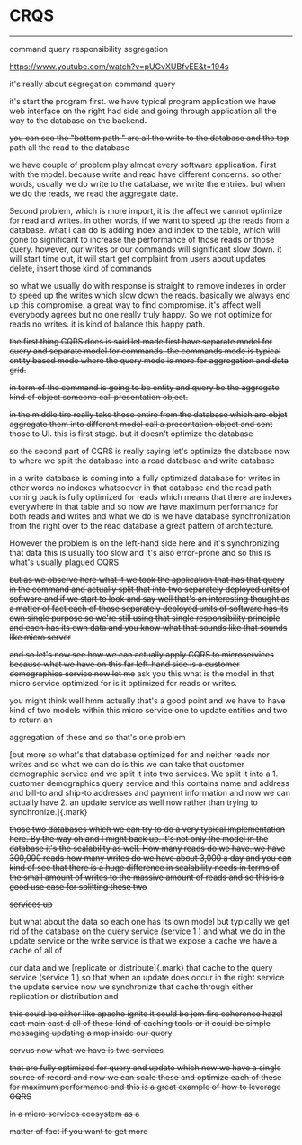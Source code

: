 # CRQS



---

command query responsibility segregation

<https://www.youtube.com/watch?v=pUGvXUBfvEE&t=194s>



it's really about segregation command query

it's start the program first. we have typical program application we have web interface on the right had side and going through application all the way to the database on the backend.



~~you can see the "bottom path " are all the write to the database and the top path all the read to the database~~



we have couple of problem play almost every software application. First with the model. because write and read have different concerns. so other words, usually we do write to the database, we write the entries. but when we do the reads, we read the aggregate date.



Second problem, which is more import, it is the affect we cannot optimize for read and writes. in other words, if we want to speed up the reads from a database. what i can do is adding index and index to the table, which will gone to significant to increase the performance of those reads or those query. however, our writes or our commands will significant slow down. it will start time out, it will start get complaint from users about updates delete, insert those kind of commands



so what we usually do with response is straight to remove indexes in order to speed up the writes which slow down the reads. basically we always end up this compromise. a great way to find compromise. it's affect well everybody agrees but no one really truly happy. So we not optimize for reads no writes. it is kind of balance this happy path.



~~the first thing CQRS does is said let made first have separate model for query and separate model for commands. the commands mode is typical entity based mode where the query mode is more for aggregation and data grid.~~



~~in term of the command is going to be entity and query be the aggregate kind of object someone call presentation object.~~



~~in the middle tire really take those entire from the database which are objet aggregate them into different model call a presentation object and sent those to UI. this is first stage. but it doesn't optimize the database~~



so the second part of CQRS is really saying let's optimize the database now to where we split the database into a read database and write database



in a write database is coming into a fully optimized database for writes in other words no indexes whatsoever in that database and the read path coming back is fully optimized for reads which means that there are indexes everywhere in that table and so now we have maximum performance for both reads and writes and what we do is we have database synchronization from the right over to the read database a great pattern of architecture.



However the problem is on the left-hand side here and it's synchronizing that data this is usually too slow and it's also error-prone and so this is what's usually plagued CQRS



~~but as we observe here what if we took the application that has that query in the command and actually split that into two separately deployed units of software and if we start to look and say well that's an interesting thought as a matter of fact each of those separately deployed units of software has its own single purpose so we're still using that single responsibility principle and each has its own data and you know what that sounds like that sounds like micro server~~

~~and so let's now see how we can actually apply CQRS to microservices because what we have on this far left-hand side is a customer demographics service now let me~~ ask you this what is the model in that micro service optimized for is it optimized for reads or writes.



you might think well hmm actually that's a good point and we have to have kind of two models within this micro service one to update entities and two to return an

aggregation of these and so that's one problem



[but more so what's that database optimized for and neither reads nor writes and so what we can do is this we can take that customer demographic service and we split it into two services. We split it into a 1. customer demographics query service and this contains name and address and bill-to and ship-to addresses and payment information and now we can actually have 2. an update service as well now rather than trying to synchronize.]{.mark}



~~those two databases which we can try to do a very typical implementation here. By the way oh and I might back up. it's not only the model in the database it's the scalability as well. How many reads do we have. we have 300,000 reads how many writes do we have about 3,000 a day and you can kind of see that there is a huge difference in scalability needs in terms of the small amount of writes to the massive amount of reads and so this is a good use case for splitting these two~~

~~services up~~





but what about the data so each one has its own model but typically we get rid of the database on the query service (service 1 ) and what we do in the update service or the write service is that we expose a cache we have a cache of all of

our data and we [replicate or distribute]{.mark} that cache to the query service (service 1 ) so that when an update does occur in the right service the update service now we synchronize that cache through either replication or distribution and



~~this could be either like apache ignite it could be jem fire coherence hazel cast main cast d all of these kind of caching tools or it could be simple messaging updating a map inside our query~~

~~servus now what we have is two services~~



~~that are fully optimized for query and update which now we have a single source of record and now we can scale these and optimize each of these for maximum performance and this is a great example of how to leverage CQRS~~

~~in a micro services ecosystem as a~~

~~matter of fact if you want to get more~~














